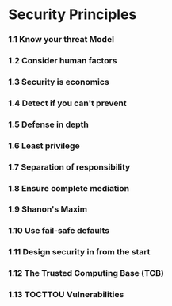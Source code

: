 # Security Principles
### 1.1 Know your threat Model 

### 1.2 Consider human factors 

### 1.3 Security is economics

### 1.4 Detect if you can't prevent

### 1.5 Defense in depth

### 1.6 Least privilege 

### 1.7 Separation of responsibility 

### 1.8 Ensure complete mediation 

### 1.9 Shanon's Maxim 

### 1.10 Use fail-safe defaults 

### 1.11 Design security in from the start 

### 1.12 The Trusted Computing Base (TCB) 

### 1.13 TOCTTOU Vulnerabilities 
